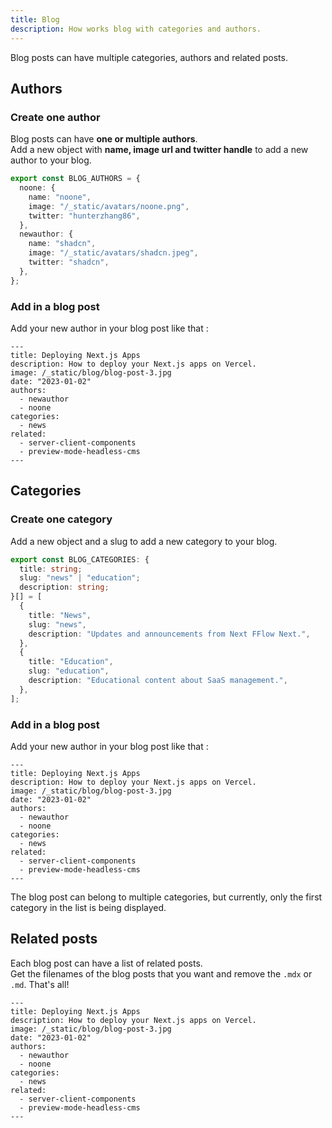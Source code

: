 ```yaml
---
title: Blog
description: How works blog with categories and authors.
---
```


Blog posts can have multiple categories, authors and related posts.

## Authors

### Create one author

Blog posts can have **one or multiple authors**. <br /> Add a new object with **name, image url and twitter handle** to add a new author to your blog.

```ts title="config/blog.ts" {7-11}
export const BLOG_AUTHORS = {
  noone: {
    name: "noone",
    image: "/_static/avatars/noone.png",
    twitter: "hunterzhang86",
  },
  newauthor: {
    name: "shadcn",
    image: "/_static/avatars/shadcn.jpeg",
    twitter: "shadcn",
  },
};
```

### Add in a blog post

Add your new author in your blog post like that :

```mdx {6-8}
---
title: Deploying Next.js Apps
description: How to deploy your Next.js apps on Vercel.
image: /_static/blog/blog-post-3.jpg
date: "2023-01-02"
authors:
  - newauthor
  - noone
categories:
  - news
related:
  - server-client-components
  - preview-mode-headless-cms
---
```

## Categories

### Create one category

Add a new object and a slug to add a new category to your blog.

```ts title="config/blog.ts" {3,6-10}
export const BLOG_CATEGORIES: {
  title: string;
  slug: "news" | "education";
  description: string;
}[] = [
  {
    title: "News",
    slug: "news",
    description: "Updates and announcements from Next FFlow Next.",
  },
  {
    title: "Education",
    slug: "education",
    description: "Educational content about SaaS management.",
  },
];
```

### Add in a blog post

Add your new author in your blog post like that :

```mdx {9-10}
---
title: Deploying Next.js Apps
description: How to deploy your Next.js apps on Vercel.
image: /_static/blog/blog-post-3.jpg
date: "2023-01-02"
authors:
  - newauthor
  - noone
categories:
  - news
related:
  - server-client-components
  - preview-mode-headless-cms
---
```

<Callout type="warning">
  The blog post can belong to multiple categories, but currently, only the first
  category in the list is being displayed.
</Callout>

## Related posts

Each blog post can have a list of related posts. <br/> Get the filenames of the blog posts that you want and remove the `.mdx` or `.md`. That's all!

```mdx {11-13}
---
title: Deploying Next.js Apps
description: How to deploy your Next.js apps on Vercel.
image: /_static/blog/blog-post-3.jpg
date: "2023-01-02"
authors:
  - newauthor
  - noone
categories:
  - news
related:
  - server-client-components
  - preview-mode-headless-cms
---
```
